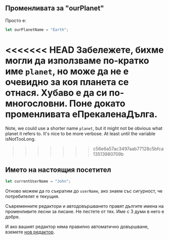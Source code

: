 ## Променливата за "ourPlanet"

Просто е:

```js
let ourPlanetName = "Earth";
```

<<<<<<< HEAD
Забележете, бихме могли да използваме по-кратко име `planet`, но може да не е очевидно за коя планета се отнася. Хубаво е да си по-многословни. Поне докато променливата еПрекаленаДълга.
=======
Note, we could use a shorter name `planet`, but it might not be obvious what planet it refers to. It's nice to be more verbose. At least until the variable isNotTooLong.
>>>>>>> c56e6a57ac3497aab77128c5bfca13513980709b

## Името на настоящия посетител

```js
let currentUserName = "John";
```

Отново можем да го съкратим до `userName`, ако знаем със сигурност, че потребителят е текущия.

Съвременните редактори и автодовършването правят дългите имена на променливите лесни за писане. Не пестете от тях. Име с 3 думи в него е добре.

И ако вашият редактор няма правилно автоматично довършване, вземете [нов редактор](/code-editors).
